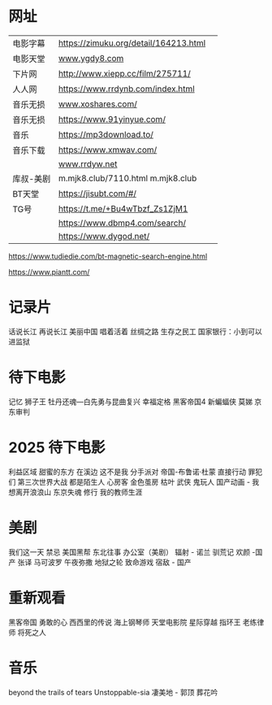 # 网址


|       |                                       |     |
| :---- | :------------------------------------ | --- |
| 电影字幕  | https://zimuku.org/detail/164213.html |     |
| 电影天堂  | www.ygdy8.com                         |     |
| 下片网   | http://www.xiepp.cc/film/275711/      |     |
| 人人网   | https://www.rrdynb.com/index.html     |     |
| 音乐无损  | www.xoshares.com/                     |     |
| 音乐无损  | https://www.91yinyue.com/             |     |
| 音乐    | https://mp3download.to/               |     |
| 音乐下载  | https://www.xmwav.com/                |     |
|       | www.rrdyw.net                         |     |
| 库叔-美剧 | m.mjk8.club/7110.html m.mjk8.club     |     |
| BT天堂  | https://jisubt.com/#/                 |     |
| TG号   | https://t.me/+Bu4wTbzf_Zs1ZjM1        |     |
||https://www.dbmp4.com/search/|
||https://www.dygod.net/|

https://www.tudiedie.com/bt-magnetic-search-engine.html

https://www.piantt.com/

# 记录片

话说长江
再说长江
美丽中国
唱着活着
丝绸之路
生存之民工
国家银行：小到可以进监狱


# 待下电影

记忆
狮子王
牡丹还魂—白先勇与昆曲复兴
幸福定格
黑客帝国4
新蝙蝠侠
莫娣
京东审判

# 2025 待下电影


利益区域
甜蜜的东方
在溪边
这不是我
分手派对
帝国-布鲁诺·杜蒙
直接行动
罪犯们
第三次世界大战
都是陌生人
心房客
金色茧房
枯叶
武侠
鬼玩人
国产动画 - 我想离开浪浪山
东京失魂
修行
我的教师生涯



# 美剧

我们这一天 
禁忌 
美国黑帮 
东北往事
办公室（美剧）
辐射 - 诺兰
驯荒记
欢颜 -国产 张译
马可波罗
午夜弥撒
地狱之轮
致命游戏
宿敌 - 国产
# 重新观看

黑客帝国 
勇敢的心 
西西里的传说 海上钢琴师 天堂电影院 
星际穿越 指环王
老练律师
将死之人

# 音乐

beyond the trails of tears
Unstoppable-sia
凄美地 - 郭顶
葬花吟